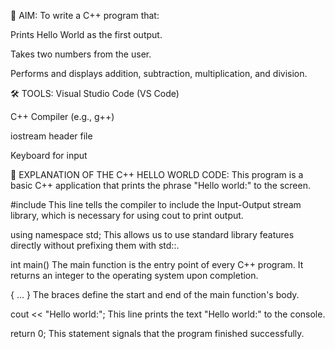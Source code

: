 🧭 AIM:
To write a C++ program that:

Prints Hello World as the first output.

Takes two numbers from the user.

Performs and displays addition, subtraction, multiplication, and division.

🛠️ TOOLS:
Visual Studio Code (VS Code)

C++ Compiler (e.g., g++)

iostream header file

Keyboard for input

📌 EXPLANATION OF THE C++ HELLO WORLD CODE:
This program is a basic C++ application that prints the phrase "Hello world:" to the screen.

#include This line tells the compiler to include the Input-Output stream library, which is necessary for using cout to print output.

using namespace std; This allows us to use standard library features directly without prefixing them with std::.

int main() The main function is the entry point of every C++ program. It returns an integer to the operating system upon completion.

{ ... } The braces define the start and end of the main function's body.

cout << "Hello world:"; This line prints the text "Hello world:" to the console.

return 0; This statement signals that the program finished successfully.
